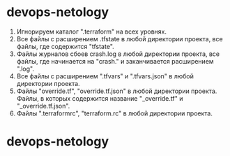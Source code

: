 # devops-netology
1) Игнорируем каталог ".terraform" на всех уровнях.
2) Все файлы с расширением .tfstate в любой директории проекта, все файлы, где содержится "tfstate".
3) Файлы журналов сбоев crash.log в любой директории проекта, все файлы, где начинается на "crash." и заканчивается расширением ".log".
4) Все файлы с расширением ".tfvars" и ".tfvars.json" в любой директории проекта.
5) Файлы "override.tf", "override.tf.json" в любой директории проекта. Файлы, в которых содержится название "_override.tf" и "_override.tf.json".
6) Файлы ".terraformrc", "terraform.rc" в любой директории проекта.

# devops-netology #